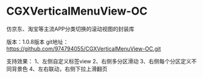 # CGXVerticalMenuView-OC

仿京东、淘宝等主流APP分类切换的滚动视图的封装库

版本：1.0.8版本
git地址：https://github.com/974794055/CGXVerticalMenuView-OC.git

支持效果：
1、左侧自定义标签view
2、右侧多分区滑动
3、右侧每个分区定义不同背景色
4、左右联动，右侧下拉上滑翻页

